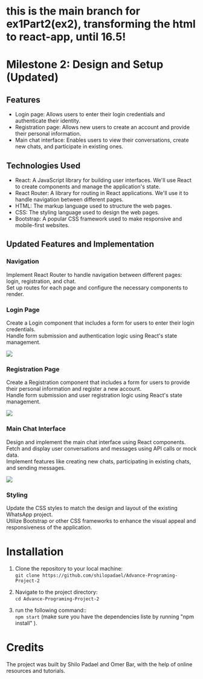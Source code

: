 <h1>this is the main branch for ex1Part2(ex2), transforming the html to react-app, until 16.5!</h1>

<h1>Milestone 2: Design and Setup (Updated)</h1>

<h2>Features</h2>
<ul>
    <li>Login page: Allows users to enter their login credentials and authenticate their identity.</li>
    <li>Registration page: Allows new users to create an account and provide their personal information.</li>
    <li>Main chat interface: Enables users to view their conversations, create new chats, and participate in existing ones.</li>
</ul>

<h2>Technologies Used</h2>
<ul>
    <li>React: A JavaScript library for building user interfaces. We'll use React to create components and manage the application's state.</li>
    <li>React Router: A library for routing in React applications. We'll use it to handle navigation between different pages.</li>
    <li>HTML: The markup language used to structure the web pages.</li>
    <li>CSS: The styling language used to design the web pages.</li>
    <li>Bootstrap: A popular CSS framework used to make responsive and mobile-first websites.</li>
</ul>

<h2>Updated Features and Implementation</h2>

<h3>Navigation</h3>
<p>
    Implement React Router to handle navigation between different pages: login, registration, and chat.<br>
    Set up routes for each page and configure the necessary components to render.
</p>

<h3>Login Page</h3>
<p>
    Create a Login component that includes a form for users to enter their login credentials.<br>
    Handle form submission and authentication logic using React's state management.
</p>
<image src="public/ReadmeImages/LoginImage.png">

<h3>Registration Page</h3>
<p>
    Create a Registration component that includes a form for users to provide their personal information and register a new account.<br>
    Handle form submission and user registration logic using React's state management.
</p>
<image src="public/ReadmeImages/RegisterImage.png">

<h3>Main Chat Interface</h3>
<p>
    Design and implement the main chat interface using React components.<br>
    Fetch and display user conversations and messages using API calls or mock data.<br>
    Implement features like creating new chats, participating in existing chats, and sending messages.
</p>
<image src="public/ReadmeImages/ChatImage.png">

<h3>Styling</h3>
<p>
    Update the CSS styles to match the design and layout of the existing WhatsApp project.<br>
    Utilize Bootstrap or other CSS frameworks to enhance the visual appeal and responsiveness of the application.
</p>

<h1>Installation</h1>
<ol>
	<li>Clone the repository to your local machine:
	<br><code>git clone https://github.com/shilopadael/Advance-Programing-Project-2</code>
	</li>
</ol>
	
<ol start="2">
	<li>Navigate to the project directory:<br>
		<code>cd Advance-Programing-Project-2</code>
	</li>
</ol>
	
<ol start="3">
	<li>run the following command::<br>
		<code>npm start</code>
		(make sure you have the dependencies liste by running "npm install" ).
	</li>
</ol>
	
<h1>Credits</h1>
<p>The project was built by Shilo Padael and Omer Bar, with the help of online resources and tutorials.</p>
